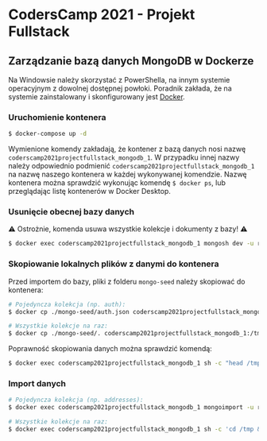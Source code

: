 # CodersCamp 2021 - Projekt Fullstack
## Zarządzanie bazą danych MongoDB w Dockerze
Na Windowsie należy skorzystać z PowerShella, na innym systemie operacyjnym z dowolnej dostępnej powłoki. Poradnik zakłada, że na systemie zainstalowany i skonfigurowany jest [Docker](https://docs.docker.com/get-docker/).

### Uruchomienie kontenera
```bash
$ docker-compose up -d
```
Wymienione komendy zakładają, że kontener z bazą danych nosi nazwę `coderscamp2021projectfullstack_mongodb_1`. W przypadku innej nazwy należy odpowiednio podmienić `coderscamp2021projectfullstack_mongodb_1` na nazwę naszego kontenera w każdej wykonywanej komendzie. Nazwę kontenera można sprawdzić wykonując komendę `$ docker ps`, lub przeglądając listę kontenerów w Docker Desktop.

### Usunięcie obecnej bazy danych
⚠️ Ostrożnie, komenda usuwa wszystkie kolekcje i dokumenty z bazy! ⚠️
```bash
$ docker exec coderscamp2021projectfullstack_mongodb_1 mongosh dev -u root -p root --authenticationDatabase admin --eval 'db.dropDatabase()'
```

### Skopiowanie lokalnych plików z danymi do kontenera
Przed importem do bazy, pliki z folderu `mongo-seed` należy skopiować do kontenera:
```bash
# Pojedyncza kolekcja (np. auth):
$ docker cp ./mongo-seed/auth.json coderscamp2021projectfullstack_mongodb_1:/tmp/auth.json

# Wszystkie kolekcje na raz:
$ docker cp ./mongo-seed/. coderscamp2021projectfullstack_mongodb_1:/tmp/
```

Poprawność skopiowania danych można sprawdzić komendą:
```bash
$ docker exec coderscamp2021projectfullstack_mongodb_1 sh -c "head /tmp/*.json"
```

### Import danych
```bash
# Pojedyncza kolekcja (np. addresses):
$ docker exec coderscamp2021projectfullstack_mongodb_1 mongoimport -u root -p root --authenticationDatabase admin -d dev --jsonArray --upsertFields _id --file /tmp/dishes.json -c dishes

# Wszystkie kolekcje na raz:
$ docker exec coderscamp2021projectfullstack_mongodb_1 sh -c 'cd /tmp && for FILE in *.json; do mongoimport -u root -p root --authenticationDatabase admin -d dev --jsonArray --upsertFields _id --file "/tmp/$FILE" -c ${FILE%.json}; done'
```
